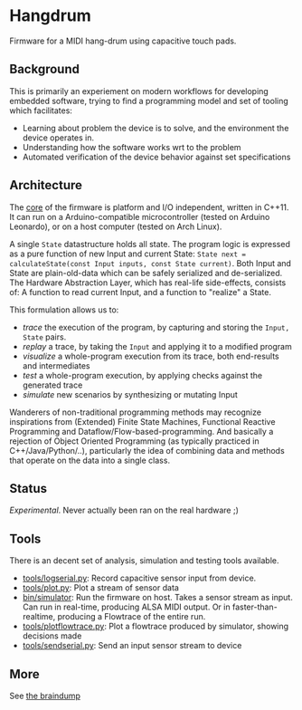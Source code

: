 
# Hangdrum

Firmware for a MIDI hang-drum using capacitive touch pads.

## Background

This is primarily an experiement on modern workflows for developing embedded software,
trying to find a programming model and set of tooling which facilitates:

* Learning about problem the device is to solve, and the environment the device operates in.
* Understanding how the software works wrt to the problem
* Automated verification of the device behavior against set specifications

## Architecture

The [core](./hangdrum.hpp) of the firmware is platform and I/O independent, written in C++11.
It can run on a Arduino-compatible microcontroller (tested on Arduino Leonardo), or on a host computer (tested on Arch Linux).

A single `State` datastructure holds all state. The program logic is expressed as a pure function of new Input and current State:
`State next = calculateState(const Input inputs, const State current)`.
Both Input and State are plain-old-data which can be safely serialized and de-serialized.
The Hardware Abstraction Layer, which has real-life side-effects, consists of:
A function to read current Input, and a function to "realize" a State.

This formulation allows us to:

* *trace* the execution of the program, by capturing and storing the `Input, State` pairs.
* *replay* a trace, by taking the `Input` and applying it to a modified program
* *visualize* a whole-program execution from its trace, both end-results and intermediates
* *test* a whole-program execution, by applying checks against the generated trace
* *simulate* new scenarios by synthesizing or mutating Input

Wanderers of non-traditional programming methods may recognize inspirations from (Extended) Finite State Machines,
Functional Reactive Programming and Dataflow/Flow-based-programming.
And basically a rejection of Object Oriented Programming (as typically practiced in C++/Java/Python/..),
particularly the idea of combining data and methods that operate on the data into a single class.

## Status
*Experimental*. Never actually been ran on the real hardware ;)

## Tools
There is an decent set of analysis, simulation and testing tools available.

* [tools/logserial.py](./tools/logserial.py): Record capacitive sensor input from device.
* [tools/plot.py](./tools/plot.py): Plot a stream of sensor data
* [bin/simulator](./tools/simulator.cpp): Run the firmware on host. Takes a sensor stream as input.
Can run in real-time, producing ALSA MIDI output. Or in faster-than-realtime, producing a Flowtrace of the entire run.
* [tools/plotflowtrace.py](./tools/plotflowtrace.py): Plot a flowtrace produced by simulator, showing decisions made
* [tools/sendserial.py](./tools/sendserial.py`): Send an input sensor stream to device

## More

See [the braindump](./doc/braindump.md)
